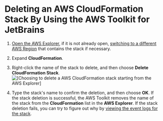# Deleting an AWS CloudFormation Stack By Using the AWS Toolkit for JetBrains<a name="cloudformation-delete"></a>

1. [Open the AWS Explorer](key-tasks.md#key-tasks-open-explorer), if it is not already open, [switching to a different AWS Region](key-tasks.md#key-tasks-switch-region) that contains the stack if necessary\.

1. Expand **CloudFormation**\.

1. Right\-click the name of the stack to delete, and then choose **Delete CloudFormation Stack**\.  
![\[Choosing to delete a AWS CloudFormation stack starting from the AWS Explorer\]](http://docs.aws.amazon.com/toolkit-for-jetbrains/latest/userguide/)

1. Type the stack's name to confirm the deletion, and then choose **OK**\. If the stack deletion is successful, the AWS Toolkit removes the name of the stack from the **CloudFormation** list in the **AWS Explorer**\. If the stack deletion fails, you can try to figure out why by [viewing the event logs for the stack](key-tasks.md#key-tasks-cloudformation-logs)\.